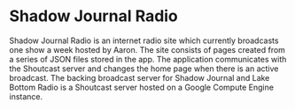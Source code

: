 # Shadow Journal Radio
Shadow Journal Radio is an internet radio site which currently broadcasts one show a week hosted by Aaron. The site consists of pages created from a series of JSON files stored in the app. The application communicates with the Shoutcast server and changes the home page when there is an active broadcast.
The backing broadcast server for Shadow Journal and Lake Bottom Radio is a Shoutcast server hosted on a Google Compute Engine instance.
